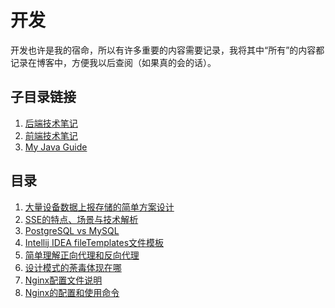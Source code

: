 # 开发

开发也许是我的宿命，所以有许多重要的内容需要记录，我将其中“所有”的内容都记录在博客中，方便我以后查阅（如果真的会的话）。

## 子目录链接

1. [后端技术笔记](后端/index.md)
2. [前端技术笔记](前端/index.md)
3. [My Java Guide](My%20Java%20Guide/index.md)

## 目录

[//]: # (1. [开发信息备忘录]&#40;./开发信息备忘录.md&#41;)
1. [大量设备数据上报存储的简单方案设计](./大量设备数据上报存储的简单方案设计.md)
2. [SSE的特点、场景与技术解析](./SSE的特点、场景与技术解析.md)
3. [PostgreSQL vs MySQL](./PostgreSQL%20vs%20MySQL.md)
4. [Intellij IDEA fileTemplates文件模板](./Intellij%20IDEA%20fileTemplates文件模板.md)
5. [简单理解正向代理和反向代理](./简单理解正向代理和反向代理.md)
6. [设计模式的荼毒体现在哪](./设计模式的荼毒体现在哪.md)
7. [Nginx配置文件说明](Nginx配置文件说明.md)
8. [Nginx的配置和使用命令](Nginx的配置和使用命令.md)